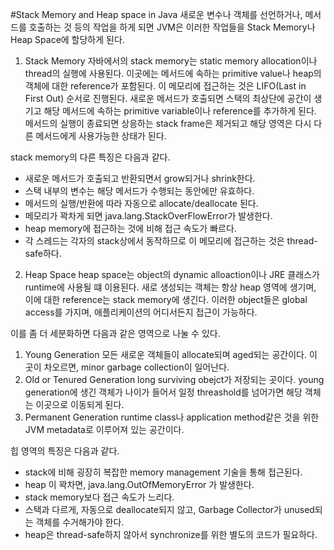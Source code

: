#Stack Memory and Heap space in Java
새로운 변수나 객체를 선언하거나, 메서드를 호출하는 것 등의 작업을 하게 되면 JVM은 이러한 작업들을
Stack Memory나 Heap Space에 할당하게 된다.

1. Stack Memory
자바에서의 stack memory는 static memory allocation이나 thread의 실행에 사용된다.
이곳에는 메서드에 속하는 primitive value나 heap의 객체에 대한 reference가 포함된다.
이 메모리에 접근하는 것은 LIFO(Last in First Out) 순서로 진행된다. 새로운 메서드가 호출되면 스택의 최상단에
공간이 생기고 해당 메서드에 속하는 primitive variable이나 reference를 추가하게 된다. 메서드의 실행이 종료되면
상응하는 stack frame은 제거되고 해당 영역은 다시 다른 메서드에게 사용가능한 상태가 된다.

stack memory의 다른 특징은 다음과 같다.
- 새로운 메서드가 호출되고 반환되면서 grow되거나 shrink한다.
- 스택 내부의 변수는 해당 메서드가 수행되는 동안에만 유효하다.
- 메서드의 실행/반환에 따라 자동으로 allocate/deallocate 된다.
- 메모리가 꽉차게 되면 java.lang.StackOverFlowError가 발생한다.
- heap memory에 접근하는 것에 비해 접근 속도가 빠르다.
- 각 스레드는 각자의 stack상에서 동작하므로 이 메모리에 접근하는 것은 thread-safe하다.

2. Heap Space
heap space는 object의 dynamic alloaction이나 JRE 클래스가 runtime에 사용될 떄 이용된다.
새로 생성되는 객체는 항상 heap 영역에 생기며, 이에 대한 reference는 stack memory에 생긴다.
이러한 object들은 global access를 가지며, 애플리케이션의 어디서든지 접근이 가능하다.

이를 좀 더 세분화하면 다음과 같은 영역으로 나눌 수 있다.
1) Young Generation
모든 새로운 객체들이 allocate되며 aged되는 공간이다. 이 곳이 차오르면, minor garbage collection이 일어난다.
2) Old or Tenured Generation
long surviving obejct가 저장되는 곳이다. young generation에 생긴 객체가 나이가 들어서 일정 threashold를 넘어가면
해당 객체는 이곳으로 이동되게 된다.
3) Permanent Generation
runtime class나 application method같은 것을 위한 JVM metadata로 이루어져 있는 공간이다.

힙 영역의 특징은 다음과 같다.
- stack에 비해 굉장히 복잡한 memory management 기술을 통해 접근된다.
- heap 이 꽉차면, java.lang.OutOfMemoryError 가 발생한다.
- stack memory보다 접근 속도가 느리다.
- 스택과 다르게, 자동으로 deallocate되지 않고, Garbage Collector가 unused되는 객체를 수거해가야 한다.
- heap은 thread-safe하지 않아서 synchronize를 위한 별도의 코드가 필요하다. 
